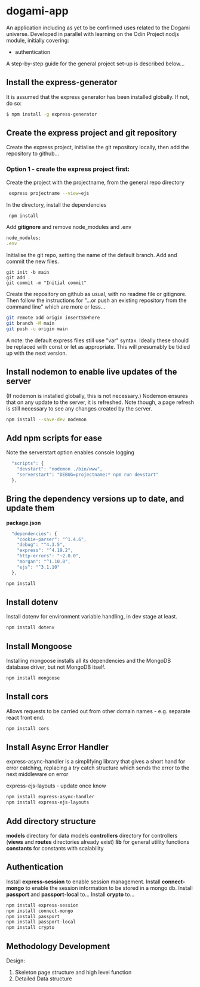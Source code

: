 # dogami-app

An application including as yet to be confirmed uses related to the Dogami universe.
Developed in parallel with learning on the Odin Project nodjs module, initially covering:

- authentication

A step-by-step guide for the general project set-up is described below...

## Install the express-generator

It is assumed that the express generator has been installed globally. If not, do so:

```bash
$ npm install -g express-generator
```

## Create the express project and git repository

Create the express project, initialise the git repository locally, then add the repository to github...

### Option 1 - create the express project first:

Create the project with the projectname, from the general repo directory

```bash
 express projectname --view=ejs
```

In the directory, install the dependencies

```bash
 npm install
```

Add **gitignore** and remove node_modules and .env

```js
node_modules;
.env
```

Initialise the git repo, setting the name of the default branch.
Add and commit the new files.

```git
git init -b main
git add .
git commit -m "Initial commit"
```

Create the repository on github as usual, with no readme file or gitignore.
Then follow the instructions for
"…or push an existing repository from the command line"
which are more or less...

```bash
git remote add origin insertSSHhere
git branch -M main
git push -u origin main
```

A note: the default express files still use "var" syntax. Ideally these should be replaced with const or let as appropriate. This will presumably be tidied up with the next version.

## Install nodemon to enable live updates of the server

(If nodemon is installed globally, this is not necessary.)
Nodemon ensures that on any update to the server, it is refreshed.
Note though, a page refresh is still necessary to see any changes created by the server.

```bash
npm install --save-dev nodemon
```

## Add npm scripts for ease

Note the serverstart option enables console logging

```js
  "scripts": {
    "devstart": "nodemon ./bin/www",
    "serverstart": "DEBUG=projectname:* npm run devstart"
  },
```

## Bring the dependency versions up to date, and update them

**package.json**

```js
  "dependencies": {
    "cookie-parser": "^1.4.6",
    "debug": "^4.3.5",
    "express": "^4.19.2",
    "http-errors": "~2.0.0",
    "morgan": "^1.10.0",
    "ejs": "^3.1.10"
  },
```

```bash
npm install
```

## Install dotenv

Install dotenv for environment variable handling, in dev stage at least.

```bash
npm install dotenv
```

## Install Mongoose

Installing mongoose installs all its dependencies and the MongoDB database driver, but not MongoDB itself.

```bash
npm install mongoose
```

## Install cors

Allows requests to be carried out from other domain names - e.g. separate react front end.

```bash
npm install cors
```

## Install Async Error Handler

express-async-handler is a simplifying library that gives a short hand for error catching, replacing a try catch structure which sends the error to the next middleware on error

express-ejs-layouts - update once know

```bash
npm install express-async-handler
npm install express-ejs-layouts
```

## Add directory structure

**models** directory for data models
**controllers** directory for controllers
(**views** and **routes** directories already exist)
**lib** for general utility functions
**constants** for constants with scalability

## Authentication

Install **express-session** to enable session management.
Install **connect-mongo** to enable the session information to be stored in a mongo db.
Install **passport** and **passport-local** to...
Install **crypto** to...

```bash
npm install express-session
npm install connect-mongo
npm install passport
npm install passport-local
npm install crypto
```

## Methodology Development

Design:

1. Skeleton page structure and high level function
2. Detailed Data structure
